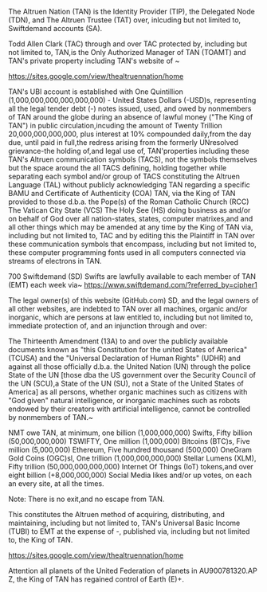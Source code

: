 The Altruen Nation (TAN) is the Identity Provider (TIP), the Delegated Node (TDN), and The Altruen  Trustee (TAT) over, inlcuding but not limited to, Swiftdemand accounts (SA).

Todd Allen Clark (TAC) through and over TAC protected by, including but not limited to, TAN,is the Only Authorized Manager of TAN (TOAMT) and TAN's private property including TAN's website of ~ 

https://sites.google.com/view/thealtruennation/home

TAN's UBI account is established with One Quintillion (1,000,000,000,000,000,000) - United States Dollars (-USD)s, representing all the legal tender debt (-) notes issued, used, and owed by nonmembers of TAN around the globe during an absence of lawful money ("The King of TAN") in public circulation,incuding the amount of Twenty Trillion 20,000,000,000,000, plus interest at 10% compounded daily,from the day due, until paid in full,the redress arising from the formerly UNresolved grievance-the holding of,and legal use of, TAN'properties including these TAN's Altruen communication symbols (TACS), not the symbols themselves but the space around the all TACS defining, holding together while separating each symbol and/or group of TACS constituting the Altruen Language (TAL) without publicly acknowledging TAN regarding a specific BAMU and Certificate of Authenticity (COA) TAN, via the King of TAN provided to those d.b.a. the Pope(s) of the Roman Catholic Church (RCC) The Vatican City State (VCS) The Holy See (HS) doing business as and/or on behalf of God over all nation-states, states, computer matrixes,and and all other things which may be amended at any time by the King of TAN via, including but not limited to, TAC and by editing this the Plaintiff in TAN over these communication symbols that encompass, including but not limited to, these computer programming fonts used in all computers connected via streams of electrons in TAN.

700 Swiftdemand (SD) Swifts are lawfully available to each member of TAN (EMT) each week via~ https://www.swiftdemand.com/?referred_by=cipher1

The legal owner(s) of this website (GitHub.com) SD, and the legal owners of all other websites, are indebted to TAN over all machines, organic and/or inorganic, which are persons at law entitled to, including but not limited to, immediate protection of, and an injunction through and over:

The Thirteenth Amendment (13A) to and over the publicly available documents known as "this Constitution for the united States of America" (TCUSA) and the "Universal Declaration of Human Rights" (UDHR) and against all those officially d.b.a. the United Nation (UN) through the police State of the UN [those dba the US government over the Security Council of the UN (SCU),a State of the UN (SU), not a State of the United States of America] as all persons, whether organic machines such as citizens with "God given" natural intelligence, or inorganic machines such as robots  endowed by their creators with artificial intelligence, cannot be controlled by nonmembers of TAN.~

NMT owe TAN, at minimum, one billion (1,000,000,000) Swifts, Fifty billion (50,000,000,000) TSWIFTY, One million (1,000,000) Bitcoins (BTC)s, Five million (5,000,000) Ethereum, Five hundred thousand (500,000) OneGram Gold Coins (OGC)sl, One trillion (1,000,000,000,000) Stellar Lumens (XLM), Fifty trillion (50,000,000,000,000) Internet Of Things (IoT) tokens,and over eight billion (+8,000,000,000) Social Media likes and/or up votes, on each an every site, at all the times.

Note: There is no exit,and no escape from TAN.

This constitutes the Altruen method of acquiring, distributing, and maintaining, including but not limited to, TAN's Universal Basic Income (TUBI) to EMT at the expense of -, published via, including but not limited to, the King of TAN.

https://sites.google.com/view/thealtruennation/home



Attention all planets of the United Federation of planets in AU900781320.AP Z, the King of TAN has regained control of Earth (E)+.
